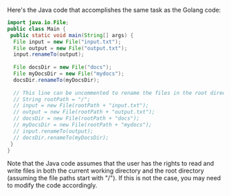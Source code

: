 Here's the Java code that accomplishes the same task as the Golang code:
```java
import java.io.File;
public class Main {
 public static void main(String[] args) {
  File input = new File("input.txt");
  File output = new File("output.txt");
  input.renameTo(output);
  
  File docsDir = new File("docs");
  File myDocsDir = new File("mydocs");
  docsDir.renameTo(myDocsDir);
  
  // This line can be uncommented to rename the files in the root directory
  // String rootPath = "/";
  // input = new File(rootPath + "input.txt");
  // output = new File(rootPath + "output.txt");
  // docsDir = new File(rootPath + "docs");
  // myDocsDir = new File(rootPath + "mydocs");
  // input.renameTo(output);
  // docsDir.renameTo(myDocsDir);
 }
}
```
Note that the Java code assumes that the user has the rights to read and write files in both the current working directory and the root directory (assuming the file paths start with "/"). If this is not the case, you may need to modify the code accordingly.

